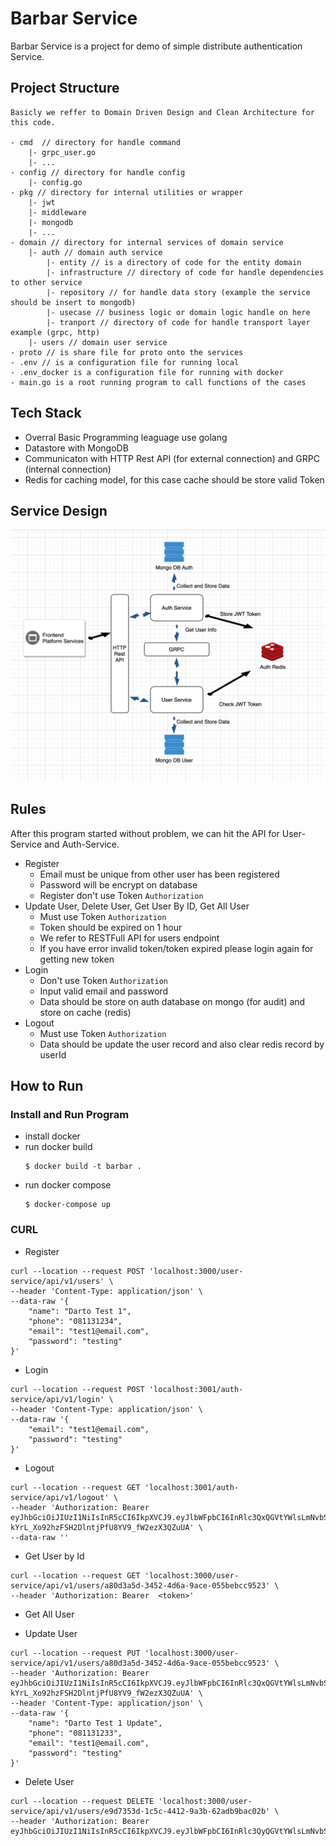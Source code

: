 # Barbar Service 
Barbar Service is a project for demo of simple distribute authentication Service. 

## Project Structure
    Basicly we reffer to Domain Driven Design and Clean Architecture for this code.

    - cmd  // directory for handle command
        |- grpc_user.go
        |- ...
    - config // directory for handle config
        |- config.go
    - pkg // directory for internal utilities or wrapper 
        |- jwt
        |- middleware
        |- mongodb
        |- ...
    - domain // directory for internal services of domain service
        |- auth // domain auth service
            |- entity // is a directory of code for the entity domain
            |- infrastructure // directory of code for handle dependencies to other service
            |- repository // for handle data story (example the service should be insert to mongodb)
            |- usecase // business logic or domain logic handle on here 
            |- tranport // directory of code for handle transport layer example (grpc, http)
        |- users // domain user service
    - proto // is share file for proto onto the services
    - .env // is a configuration file for running local
    - .env_docker is a configuration file for running with docker
    - main.go is a root running program to call functions of the cases

## Tech Stack 
* Overral Basic Programming leaguage use golang 
* Datastore with MongoDB
* Communicaton with HTTP Rest API (for external connection) and GRPC (internal connection)
* Redis for caching model, for this case cache should be store valid Token
    
## Service Design
![alt text](doc/barbar_service.png)

## Rules 
After this program started without problem, we can hit the API for User-Service and Auth-Service.

* Register 
    - Email must be unique from other user has been registered 
    - Password will be encrypt on database
    - Register don't use Token `Authorization` 
* Update User, Delete User, Get User By ID, Get All User
    - Must use Token `Authorization`
    - Token should be expired on 1 hour
    - We refer to RESTFull API for users endpoint
    - If you have error invalid token/token expired please login again for getting new token
* Login
  - Don't use Token `Authorization`
  - Input valid email and password
  - Data should be store on auth database on mongo (for audit) and store on cache (redis)
* Logout
    - Must use Token `Authorization`
    - Data should be update the user record and also clear redis record by userId

## How to Run

### Install and Run Program
* install docker
* run docker build  
  ```shell
  $ docker build -t barbar .
  ```
* run docker compose 
  ```shell
  $ docker-compose up
  ```

### CURL 
* Register
```shell
curl --location --request POST 'localhost:3000/user-service/api/v1/users' \
--header 'Content-Type: application/json' \
--data-raw '{
    "name": "Darto Test 1",
    "phone": "081131234",
    "email": "test1@email.com",
    "password": "testing"
}'
```

* Login
```shell
curl --location --request POST 'localhost:3001/auth-service/api/v1/login' \
--header 'Content-Type: application/json' \
--data-raw '{
    "email": "test1@email.com",
    "password": "testing"
}'
```
* Logout
```shell
curl --location --request GET 'localhost:3001/auth-service/api/v1/logout' \
--header 'Authorization: Bearer eyJhbGciOiJIUzI1NiIsInR5cCI6IkpXVCJ9.eyJlbWFpbCI6InRlc3QxQGVtYWlsLmNvbSIsInVzZXJJZCI6ImQ2MjEyOGVlLTA3OWMtNDU5MS04MmQ0LTg3NWU0NmZkODI2ZCIsImV4cCI6MTYzNDQ5NTc5MSwianRpIjoiNTkyM2U1MmMtOWQxOS00ZjJiLWFkODctN2QwYjc2NWIzNmJmIiwic3ViIjoidXNlciJ9.jq-kYrL_Xo92hzFSH2DlntjPfU8YV9_fW2ezX3QZuUA' \
--data-raw ''
```

* Get User by Id
```shell
curl --location --request GET 'localhost:3000/user-service/api/v1/users/a80d3a5d-3452-4d6a-9ace-055bebcc9523' \
--header 'Authorization: Bearer  <token>'
```
* Get All User
  
* Update User
```shell
curl --location --request PUT 'localhost:3000/user-service/api/v1/users/a80d3a5d-3452-4d6a-9ace-055bebcc9523' \
--header 'Authorization: Bearer eyJhbGciOiJIUzI1NiIsInR5cCI6IkpXVCJ9.eyJlbWFpbCI6InRlc3QxQGVtYWlsLmNvbSIsInVzZXJJZCI6ImQ2MjEyOGVlLTA3OWMtNDU5MS04MmQ0LTg3NWU0NmZkODI2ZCIsImV4cCI6MTYzNDQ5NTc5MSwianRpIjoiNTkyM2U1MmMtOWQxOS00ZjJiLWFkODctN2QwYjc2NWIzNmJmIiwic3ViIjoidXNlciJ9.jq-kYrL_Xo92hzFSH2DlntjPfU8YV9_fW2ezX3QZuUA' \
--header 'Content-Type: application/json' \
--data-raw '{
    "name": "Darto Test 1 Update",
    "phone": "081131233",
    "email": "test1@email.com",
    "password": "testing"
}'
```
* Delete User
```shell
curl --location --request DELETE 'localhost:3000/user-service/api/v1/users/e9d7353d-1c5c-4412-9a3b-62adb9bac02b' \
--header 'Authorization: Bearer eyJhbGciOiJIUzI1NiIsInR5cCI6IkpXVCJ9.eyJlbWFpbCI6InRlc3QyQGVtYWlsLmNvbSIsInVzZXJJZCI6ImU5ZDczNTNkLTFjNWMtNDQxMi05YTNiLTYyYWRiOWJhYzAyYiIsImV4cCI6MTYzNDUwNzc4NSwianRpIjoiYjAwMWZiNzEtMzY4OC00YWNmLTg0ZWMtYjMxODI3OWVjZjc5Iiwic3ViIjoidXNlciJ9.qW8JX9Ifnx1ztKdB3DMvbWCtcNkPcD_ZE5UE7bpQrJQ'
```

    
